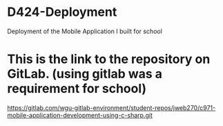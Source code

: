 # D424-Deployment
Deployment of the Mobile Application I built for school

# This is the link to the repository on GitLab. (using gitlab was a requirement for school)
https://gitlab.com/wgu-gitlab-environment/student-repos/jweb270/c971-mobile-application-development-using-c-sharp.git
